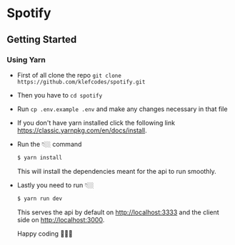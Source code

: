 # Spotify

## Getting Started

### Using Yarn
-   First of all clone the repo `git clone https://github.com/klefcodes/spotify.git`

-   Then you have to `cd spotify`

-   Run `cp .env.example .env` and make any changes necessary in that file

- If you don't have yarn installed click the following link https://classic.yarnpkg.com/en/docs/install.

-   Run the 👇🏼 command
    ```sh
    $ yarn install
    ```
    This will install the dependencies meant for the api to run smoothly.
-   Lastly you need to run 👇🏼

    ```sh
    $ yarn run dev
    ```
    This serves the api by default on [http://localhost:3333](http://localhost:3333/api/v1) and the client side on [http://localhost:3000](http://localhost:3000/).

    Happy coding 👨🏼‍💻
